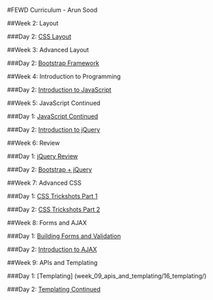 #FEWD Curriculum - Arun Sood

##Week 2: Layout

###Day 2: [CSS Layout](week_02_layout/04_layout)

##Week 3: Advanced Layout

###Day 2: [Bootstrap Framework](week_03_advanced_layout/06_bootstrap/)

##Week 4: Introduction to Programming

###Day 2: [Introduction to JavaScript](week_04_intro_javascript/07_js_basics/)

##Week 5: JavaScript Continued

###Day 1: [JavaScript Continued](week_05_js/08_dom_manipulation/)

###Day 2: [Introduction to jQuery](week_05_js/09_jquery_intro/)

##Week 6: Review

###Day 1: [jQuery Review](week_06_review/10_jquery_review)

###Day 2: [Bootstrap + jQuery](week_06_review/11_jquery_bootstrap/)

##Week 7: Advanced CSS

###Day 1: [CSS Trickshots Part 1](week_07_advanced_css/12_css_trickshots_1/)

###Day 2: [CSS Trickshots Part 2](week_07_advanced_css/13_css_trickshots_2/)

##Week 8: Forms and AJAX

###Day 1: [Building Forms and Validation](week_08_forms_and_ajax/14_forms/)

###Day 2: [Introduction to AJAX](week_08_forms_and_ajax/15_ajax/)

##Week 9: APIs and Templating

###Day 1: [Templating]
(week_09_apis_and_templating/16_templating/)

###Day 2: [Templating Continued](week_09_apis_and_templating/17_templating_continued/)